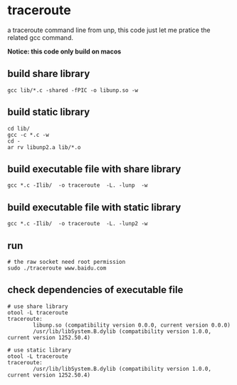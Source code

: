 # traceroute
a traceroute command line from unp, this code just let me pratice the related gcc command.

__Notice: this code only build on macos__

## build share library

    gcc lib/*.c -shared -fPIC -o libunp.so -w

## build static library

    cd lib/
    gcc -c *.c -w
    cd -
    ar rv libunp2.a lib/*.o

## build executable file with share library

    gcc *.c -Ilib/  -o traceroute  -L. -lunp  -w

## build executable file with static library

    gcc *.c -Ilib/  -o traceroute  -L. -lunp2 -w


## run

    # the raw socket need root permission
    sudo ./traceroute www.baidu.com

## check dependencies of executable file

    # use share library
    otool -L traceroute
    traceroute:
            libunp.so (compatibility version 0.0.0, current version 0.0.0)
            /usr/lib/libSystem.B.dylib (compatibility version 1.0.0, current version 1252.50.4)

    # use static library
    otool -L traceroute
    traceroute:
            /usr/lib/libSystem.B.dylib (compatibility version 1.0.0, current version 1252.50.4)